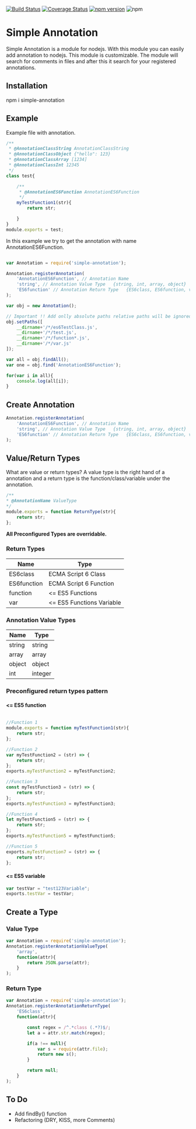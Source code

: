 [![Build Status](https://travis-ci.org/Malk123/simple-annotation.svg?branch=master)](https://travis-ci.org/Malk123/simple-annotation)
[![Coverage Status](https://coveralls.io/repos/github/Malk123/simple-annotation/badge.svg?branch=master)](https://coveralls.io/github/Malk123/simple-annotation?branch=master)
[![npm version](https://badge.fury.io/js/simple-annotation.svg)](https://badge.fury.io/js/simple-annotation)
![npm](https://img.shields.io/npm/l/express.svg)
# Simple Annotation
Simple Annotation is a module for nodejs.
With this module you can easily add annotation to nodejs.
This module is customizable.
The module will search for comments in files and after this it search for your registered annotations.



## Installation
npm i simple-annotation

## Example
Example file with annotation.
```javascript
/**
 * @AnnotationClassString AnnotationClassString
 * @AnnotationClassObject {"hello": 123}
 * @AnnotationClassArray [1234]
 * @AnnotationClassInt 12345
 */
class test{

    /**
     * @AnnotationES6Function AnnotationES6Function
     */
    myTestFunction1(str){
        return str;

    }
}
module.exports = test;
```

In this example we try to get the annotation with name AnnotationES6Function.
```javascript

var Annotation = require('simple-annotation');

Annotation.registerAnnotation(
    'AnnotationES6Function', // Annotation Name
    'string', // Annotation Value Type   {string, int, array, object}
    'ES6function' // Annotation Return Type   {ES6class, ES6function, var, function}
);

var obj = new Annotation();

// Important !! Add onlly absolute paths relative paths will be ignored.
obj.setPaths([
    __dirname+'/*/es6TestClass.js',
    __dirname+'/*/test.js',
    __dirname+'/*/function*.js',
    __dirname+'/*/var.js'
]);

var all = obj.findAll();
var one = obj.find('AnnotationES6Function');

for(var i in all){
    console.log(all[i]);
}

```

## Create Annotation
```javascript
Annotation.registerAnnotation(
    'AnnotationES6Function', // Annotation Name
    'string', // Annotation Value Type   {string, int, array, object}
    'ES6function' // Annotation Return Type   {ES6class, ES6function, var, function}
);
```

## Value/Return Types

What are value or return types?
A value type is the right hand of a annotation and a return type is
the function/class/variable under the annotation.

```javascript
/**
* @AnnotationName ValueType
*/
module.exports = function ReturnType(str){
    return str;
};
```

**All Preconfigured Types are overridable.**

### Return Types

| Name | Type
| -------- | --------
| ES6class   | ECMA Script 6 Class
| ES6function   | ECMA Script 6 Function
| function   | <= ES5 Functions
| var   | <= ES5 Functions Variable

### Annotation Value Types

| Name | Type |
| -------- | -------- |
| string   | string   |
| array   | array   |
| object   | object   |
| int   | integer   |

### Preconfigured return types pattern

#### <= ES5 function

```javascript

//Function 1
module.exports = function myTestFunction1(str){
    return str;
};

//Function 2
var myTestFunction2 = (str) => {
    return str;
};
exports.myTestFunction2 = myTestFunction2;

//Function 3
const myTestFunction3 = (str) => {
    return str;
};
exports.myTestFunction3 = myTestFunction3;

//Function 4
let myTestFunction5 = (str) => {
    return str;
};
exports.myTestFunction5 = myTestFunction5;

//Function 5
exports.myTestFunction7 = (str) => {
    return str;
};

```

#### <= ES5 variable
```javascript
var testVar = "test123Variable";
exports.testVar = testVar;
```



## Create a Type
### Value Type
```javascript
var Annotation = require('simple-annotation');
Annotation.registerAnnotationValueType(
    'array',
    function(attr){
        return JSON.parse(attr);
    }
);
```
### Return Type
```javascript
var Annotation = require('simple-annotation');
Annotation.registerAnnotationReturnType(
    'ES6class',
    function(attr){

        const regex = /^.*class (.*?)$/;
        let a = attr.str.match(regex);

        if(a !== null){
            var s = require(attr.file);
            return new s();
        }

        return null;
    }
);
```
## To Do

- Add findBy() function
- Refactoring (DRY, KISS, more Comments)



